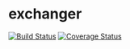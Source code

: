 # exchanger 

[![Build Status](https://travis-ci.org/daisy-link/exchanger.svg?branch=master)](https://travis-ci.org/daisy-link/exchanger)
[![Coverage Status](https://coveralls.io/repos/github/daisy-link/exchanger/badge.svg?branch=master)](https://coveralls.io/github/daisy-link/exchanger?branch=master)
